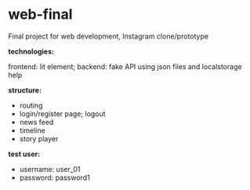 # web-final
Final project for web development, Instagram clone/prototype

**technologies:**

frontend: lit element;
backend: fake API using json files and localstorage help

**structure:**
- routing
- login/register page; logout
- news feed
- timeline
- story player


**test user:**
- username: user_01
- password: password1

